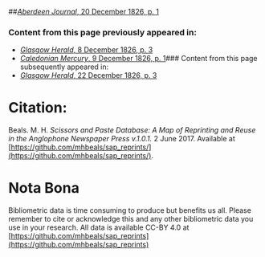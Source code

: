 ##[*Aberdeen Journal*, 20 December 1826, p. 1](https://mhbeals.github.io/sap_html/Aberdeen-Journal/Aberdeen-Journal-20-December-1826-p-1)

### Content from this page previously appeared in:
+ [*Glasgow Herald*, 8 December 1826, p. 3](https://mhbeals.github.io/sap_html/Glasgow-Herald/Glasgow-Herald-8-December-1826-p-3)
+ [*Caledonian Mercury*, 9 December 1826, p. 1](https://mhbeals.github.io/sap_html/Caledonian-Mercury/Caledonian-Mercury-9-December-1826-p-1)### Content from this page subsequently appeared in:
+ [*Glasgow Herald*, 22 December 1826, p. 3](https://mhbeals.github.io/sap_html/Glasgow-Herald/Glasgow-Herald-22-December-1826-p-3)
                    
# Citation: 

Beals. M. H. *Scissors and Paste Database: A Map of Reprinting and Reuse in the Anglophone Newspaper Press v.1.0.1.* 2 June 2017. Available at [https://github.com/mhbeals/sap_reprints/](https://github.com/mhbeals/sap_reprints/). 
                    
# Nota Bona

Bibliometric data is time consuming to produce but benefits us all. Please remember to cite or acknowledge this and any other bibliometric data you use in your research. All data is available CC-BY 4.0 at [https://github.com/mhbeals/sap_reprints](https://github.com/mhbeals/sap_reprints)